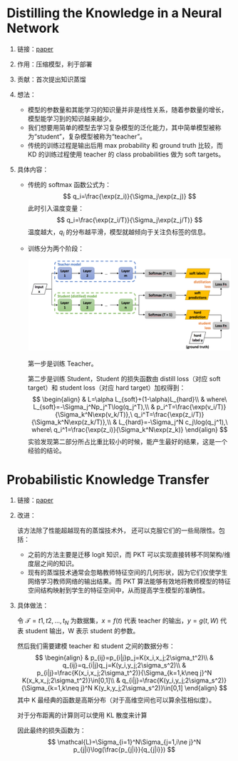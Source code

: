 # Distilling the Knowledge in a Neural Network



1. 链接：[paper](https://arxiv.org/pdf/1503.02531.pdf)

2. 作用：压缩模型，利于部署

3. 贡献：首次提出知识蒸馏

4. 想法：

   - 模型的参数量和其能学习的知识量并非是线性关系，随着参数量的增长，模型能学习到的知识越来越少。
   - 我们想要用简单的模型去学习复杂模型的泛化能力，其中简单模型被称为“student”，复杂模型被称为“teacher”。
   - 传统的训练过程是输出后用 max probability 和 ground truth 比较，而 KD 的训练过程使用 teacher 的 class probabilities 做为 soft targets。

5. 具体内容：

   - 传统的 softmax 函数公式为：
     $$
     q_i=\frac{\exp(z_i)}{\Sigma_j\exp(z_j)}
     $$
     此时引入温度变量：
     $$
     q_i=\frac{\exp(z_i/T)}{\Sigma_j\exp(z_j/T)}
     $$
     温度越大，$q_i$ 的分布越平滑，模型就越倾向于关注负标签的信息。

   - 训练分为两个阶段：

     ![image-20231109190510027](./src/image-20231109190510027.png)

     第一步是训练 Teacher。

     第二步是训练 Student，Student 的损失函数由 distill loss（对应 soft target）和 student loss（对应 hard target）加权得到：
     $$
     \begin{align}
     & L=\alpha L_{soft}+(1-\alpha)L_{hard}\\
     & where\ L_{soft}=-\Sigma_j^Np_j^T\log(q_j^T),\\
     & p_i^T=\frac{\exp(v_i/T)}{\Sigma_k^N\exp(v_k/T)},\ q_i^T=\frac{\exp(z_i/T)}{\Sigma_k^N\exp(z_k/T)},\\
     & L_{hard}=-\Sigma_j^N c_j\log(q_j^1),\ where\ q_i^1=\frac{\exp(z_i)}{\Sigma_k^N\exp(z_k)}
     \end{align}
     $$
     实验发现第二部分所占比重比较小的时候，能产生最好的结果，这是一个经验的结论。
     
     

   

# Probabilistic Knowledge Transfer



1. 链接：[paper](https://arxiv.org/pdf/1803.10837.pdf)

2. 改进：

   该方法除了性能超越现有的蒸馏技术外， 还可以克服它们的一些局限性。包括：

   - 之前的方法主要是迁移 logit 知识，而 PKT 可以实现直接转移不同架构/维度层之间的知识。
   - 现有的蒸馏技术通常会忽略教师特征空间的几何形状，因为它们仅使学生网络学习教师网络的输出结果。而 PKT 算法能够有效地将教师模型的特征空间结构映射到学生的特征空间中，从而提高学生模型的准确性。

3. 具体做法：

   令 $\mathcal{T}={t1,t2,...,t_N}$ 为数据集，$x=f(t)$ 代表 teacher 的输出，$y=g(t,W)$ 代表 student 输出，W 表示 student 的参数。

   然后我们需要建模 teacher 和 student 之间的数据分布：
   $$
   \begin{align}
   & p_{ij}=p_{i|j}p_j=K(x_i,x_j;2\sigma_t^2)\\
   & q_{ij}=q_{i|j}q_j=K(y_i,y_j;2\sigma_s^2)\\
   & p_{i|j}=\frac{K(x_i,x_j;2\sigma_t^2)}{\Sigma_{k=1,k\neq j}^N K(x_k,x_j;2\sigma_t^2)}\in[0,1]\\
   & q_{i|j}=\frac{K(y_i,y_j;2\sigma_s^2)}{\Sigma_{k=1,k\neq j}^N K(y_k,y_j;2\sigma_s^2)}\in[0,1]
   \end{align}
   $$
   其中 K 最经典的函数是高斯分布（对于高维空间也可以算余弦相似度）。

   对于分布距离的计算则可以使用 KL 散度来计算

   因此最终的损失函数为：
   $$
   \mathcal{L}=\Sigma_{i=1}^N\Sigma_{j=1,i\ne j}^N p_{j|i}\log(\frac{p_{j|i}}{q_{j|i}})
   $$
